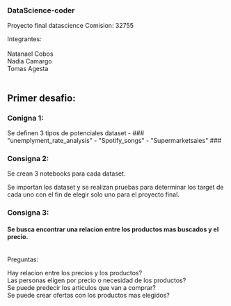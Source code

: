 ### DataScience-coder

Proyecto final datascience
Comision: 32755

Integrantes: <br>
<br>
            Natanael Cobos <br>
            Nadia Camargo <br>
            Tomas Agesta <br>
            <br>

## Primer desafio:  <br>

### Conigna 1:

Se definen 3 tipos de potenciales dataset - ### "unemplyment_rate_analysis" - "Spotify_songs" - "Supermarketsales" ### <br>
### Consigna 2: <br>

Se crean 3 notebooks para cada dataset. <br>

Se importan los dataset y se realizan pruebas para determinar los target de cada uno con el fin de elegir solo uno para el proyecto final.<br>

### Consigna 3: <br>



#### Se busca encontrar una relacion entre los productos mas buscados y el precio. 

<br>Preguntas:<br>

Hay relacion entre los precios y los productos?  <br>
Las personas eligen por precio o necesidad de los productos?<br>
Se puede predecir los articulos que van a comprar? <br>
Se puede crear ofertas con los productos mas elegidos? <br>